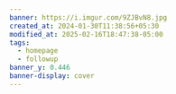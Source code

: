 ```yaml
---
banner: https://i.imgur.com/9ZJBvN8.jpg
created_at: 2024-01-30T11:38:56+05:30
modified_at: 2025-02-16T18:47:38-05:00
tags:
  - homepage
  - followup
banner_y: 0.446
banner-display: cover
---
```


